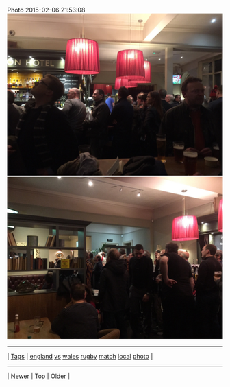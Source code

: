 <!--
title: Photo 2015-02-06 21
date: 2020-06-28T15:00:41.447Z
tags: england, vs, wales, rugby, match, local, photo
-->











Photo 2015-02-06 21:53:08
![](110280866637-0.jpg)
![](110280866637-1.jpg)

<!--BOTTOM-POST-NAVIGATION-->
---

| [Tags](tags.md) | [england](tag-england.md) [vs](tag-vs.md) [wales](tag-wales.md) [rugby](tag-rugby.md) [match](tag-match.md) [local](tag-local.md) [photo](tag-photo.md) |

---

| [Newer](110195652812.md) | [Top](index.md) | [Older](110548166627.md) |